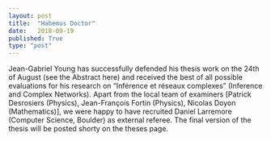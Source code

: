 ```yaml
---
layout: post
title:  "Habemus Doctor"
date:   2018-09-19
published: True
type: "post"
---
```


Jean-Gabriel Young has successfully defended his thesis work on the 24th of August (see the Abstract here) and received the best of all possible evaluations for his research on “Inférence et réseaux complexes” (Inference and Complex Networks). Apart from the local team of examiners [Patrick Desrosiers (Physics), Jean-François Fortin (Physics), Nicolas Doyon
(Mathematics)], we were happy to have recruited Daniel Larremore (Computer Science, Boulder) as external referee. The final version of the thesis will be posted shorty on the theses page.


